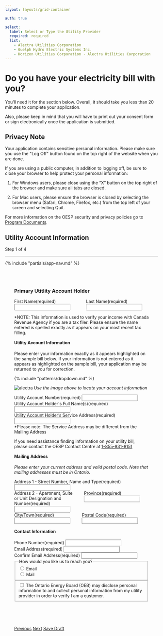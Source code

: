 ```yaml
---
layout: layouts/grid-container

auth: true

select:
  label: Select or Type the Utility Provider
  required: required
  list: 
    - Alectra Utilities Corporation
    - Guelph Hydro Electric Systems Inc.
    - Horizon Utilities Corporation - Alectra Utilities Corporation
---
```

<style>
img {
  cover-fit: contain;
  max-width: 90%;
}

.content {
  display: flex;
  gap: 30px;
}
.two-thirds > div:first-child {
  width: 66%;

}
.two-up.ontario-input {
  margin: 0;
}
h3 {
  margin-bottom: 1rem;
}
h4 {
  margin-top: 1rem;
}

.save:after{
   content: 'Save Draft';
   display: block;
}
.save:focus:after,
.save:active:after{
   content: 'Draft Saved!';
   display: block;
}
</style>
<div class="container">

# Do you have your electricity bill with you?

You’ll need it for the section below. Overall, it should take you less than 20 minutes to complete your application.

Also, please keep in mind that you will have to print out your consent form or sign electronically once the application is submitted.

## Privacy Note
Your application contains sensitive personal information. Please make sure you use the "Log Off" button found on the top right of the website when you are done.

If you are using a public computer, in addition to logging off, be sure to close your browser to help protect your personal information:

1. For Windows users, please close using the “X” button on the top right of the browser and make sure all tabs are closed.

2. For Mac users, please ensure the browser is closed by selecting the browser menu (Safari, Chrome, Firefox, etc.) from the top left of your screen and selecting Quit.

For more information on the OESP security and privacy policies go to [Program Documents](#).

## Utility Account Information

<div class="ontario-step-indicator">
    <div class="ontario-row">
        <div class="ontario-columns ontario-small-12">
            <div class="ontario-step-indicator--without-back-button">
                <span class="ontario-h4">Step&nbsp;1 of&nbsp;4</span>
            </div>
            <hr />
        </div>
    </div>
</div>

{% include "partials/app-nav.md" %}
</div>
<div style="margin-top: 20px; padding: 30px;" markdown="1">

### Primary Utitlity Account Holder

<div class="content">
<div class="ontario-form-group">
    <label class="ontario-label">
        First Name<span class="ontario-label__flag">(required)</span>
    </label>
    <input class="ontario-input two-up" type="text">
</div>

<div class="ontario-form-group">
    <label class="ontario-label">
        Last Name<span class="ontario-label__flag">(required)</span>
    </label>
    <input class="ontario-input two-up" type="text">
</div>
</div>
<p>*NOTE: This information is used to verify your income with Canada Revenue Agency if you are a tax filer. Please ensure the name entered is spelled exactly as it appears on your most recent tax filling. </p>

#### Utility Account Information

Please enter your information exactly as it appears highlighted on the sample bill below. If your information is not entered as it appears as highlighted on the sample bill, your application may be returned to you for correction.

{% include "patterns/dropdown.md" %}

![alectra](/assets/imgs/alectra.jpeg)
*Use the image above to locate your account information*

<div class="ontario-form-group">
    <label class="ontario-label">
        Utility Account Number<span class="ontario-label__flag">(required)</span>
    </label>
    <input class="ontario-input" type="text">
</div>
<div class="ontario-form-group">
    <label class="ontario-label">
        Utility Account Holder's Full Name(s)<span class="ontario-label__flag">(required)</span>
    </label>
    <input class="ontario-input" type="text">
</div>

<div class="ontario-form-group">
    <label class="ontario-label">
        Utility Account Holder’s Service Address<span class="ontario-label__flag">(required)</span>
    </label>
    <input class="ontario-input" type="text">
</div>
*Please note: The Service Address may be different from the Mailing Address

If you need assistance finding information on your utility bill, please contact the OESP Contact Centre at [1-855-831-8151](/)


#### Mailing Address
_Please enter your current address and valid postal code. Note that mailing addresses must be in Ontario._

<div class="ontario-form-group">
    <label class="ontario-label">
        Address 1 - Street Number, Name and Type<span class="ontario-label__flag">(required)</span>
    </label>
    <input class="ontario-input" type="text">
</div>

<div class="content two-thirds">
<div class="ontario-form-group">
    <label class="ontario-label">
        Address 2 - Apartment, Suite or Unit Designation and Number<span class="ontario-label__flag">(required)</span>
    </label>
    <input class="ontario-input" type="text">
</div>

<div class="ontario-form-group">
    <label class="ontario-label" for="text-input-example-width-20">
        Province<span class="ontario-label__flag">(required)</span>
    </label>
    <input class="ontario-input ontario-input--20-char-width" type="text" id="text-input-example-width-20">
</div>
</div>

<div class="content two-thirds">
<div class="ontario-form-group">
    <label class="ontario-label">
        City/Town<span class="ontario-label__flag">(required)</span>
    </label>
    <input class="ontario-input" type="text">
</div>

<div class="ontario-form-group">
    <label class="ontario-label" for="text-input-example-width-20">
        Postal Code<span class="ontario-label__flag">(required)</span>
    </label>
    <input class="ontario-input ontario-input--20-char-width" type="text" id="text-input-example-width-20">
</div>
</div>


#### Contact Information
<div class="ontario-form-group">
    <label class="ontario-label">
        Phone Number<span class="ontario-label__flag">(required)</span>
    </label>
    <input class="ontario-input" type="text">
</div>
<div class="ontario-form-group">
    <label class="ontario-label">
        Email Address<span class="ontario-label__flag">(required)</span>
    </label>
    <input class="ontario-input" type="text">
</div>
<div class="ontario-form-group">
    <label class="ontario-label">
        Confirm Email Address<span class="ontario-label__flag">(required)</span>
    </label>
    <input class="ontario-input" type="text">
</div>


<div class="ontario-form-group" >
    <fieldset class="ontario-fieldset">
        <legend class="ontario-fieldset__legend">
            How would you like us to reach you?
        </legend>
        <div class="ontario-radios">
            <div class="ontario-radios__item">
                <input class="ontario-radios__input" id="radio-button-option-1" name="radio-buttons" type="radio" value="option-1">
                <label class="ontario-label ontario-radios__label" for="radio-button-option-1">
                    Email               
                </label>
            </div>
            <div class="ontario-radios__item">
                <input class="ontario-radios__input" id="radio-button-option-2" name="radio-buttons" type="radio" value="option-2">
                <label class="ontario-label ontario-radios__label" for="radio-button-option-2">
                    Mail
                </label>
            </div>
        </div>
     </fieldset>
</div>


<div class="ontario-form-group">
    <fieldset class="ontario-fieldset">
        <div class="ontario-checkboxes">
            <div class="ontario-checkboxes__item">
                <input class="ontario-checkboxes__input" id="checkbox-option-1" name="options" type="checkbox" value="option-1">
                <label class="ontario-checkboxes__label" for="checkbox-option-1">
                    The Ontario Energy Board (OEB) may disclose personal information to and collect personal information from my utility provider in order to verify I am a customer.
                </label>
            </div>
        </div>
    </fieldset>
</div>
</div><!-- close gray box -->

<div style="padding: 30px; margin-top: 20px; " markdown="1">
<div class="button-group">
<a href="/newapp" class="ontario-button ontario-button--secondary">Previous</a>
<a href="/app2" class="ontario-button ontario-button--primary">Next</a>
<a href="" class="ontario-button ontario-button--tertiary">Save Draft</a>
</div>

</div> <!-- closes form field -->


